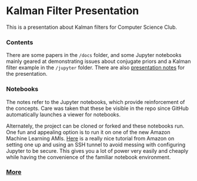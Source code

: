 # Kalman Filter Presentation

This is a presentation about Kalman filters for Computer Science Club. 


### Contents

There are some papers in the `/docs` folder, and some Jupyter notebooks mainly geared at 
demonstrating issues about conjugate priors and a Kalman filter example in the 
`/jupyter` folder.  There are also [presentation notes](docs/PresentationNotes.pdf) 
for the presentation.  



### Notebooks

The notes refer to the Jupyter notebooks, which provide reinforcement
of the concepts.  Care was taken that these be visible in the repo since GitHub
automatically launches a viewer for notebooks.  

Alternately, the project can be cloned or forked and these notebooks run.  One fun 
and appealing option is to run it on one of the new Amazon Machine Learning 
AMIs. [Here](https://aws.amazon.com/blogs/ai/the-aws-deep-learning-ami-now-with-ubuntu/)
is a really nice tutorial from Amazon on setting one up and using an SSH tunnel to 
avoid messing with configuring Jupyter to be secure.  This gives you a lot of 
power very easily and cheaply while having the convenience of the familiar notebook
environment.



### [More](RESOURCES.md)
